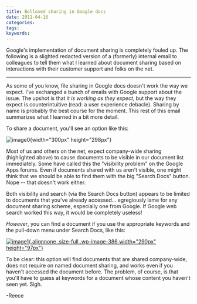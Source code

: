 ```yaml
---
title: Bolloxed sharing in Google docs
date: 2011-04-16
categories:
tags:
keywords:
---
```


Google's implementation of document sharing is completely fouled up. The
following is a slighted redacted version of a (formerly) internal email
to colleagues to tell them what I learned about document sharing based
on interactions with their customer support and folks on the net.

------------------------------------------------------------------------

As some of you know, file sharing in Google docs doesn't work the way we
expect. I've exchanged a bunch of emails with Google support about the
issue. The upshot is that *it is working as they expect*, but the way
they expect is counterintuitive (read: a user experience debacle).
Sharing by name is probably the best course for the moment. This rest of
this email summarizes what I learned in a bit more detail.

To share a document, you'll see an option like this:

![image0](http://harts.net/reece/wp-content/uploads/2011/04/Selection_002-300x298.png){width="300px"
height="298px"}

Most of us and others on the net, expect company-wide sharing
(highlighted above) to cause documents to be visible in our document
list immediately. Some have called this the "visibility problem" on the
Google Apps forums. Even if documents shared with us aren't visible, one
might think that we should be able to find them with the big "Search
Docs" button. Nope -- that doesn't work either.

Both visibility and search (via the Search Docs button) appears to be
limited to documents that you've already accessed... egregiously lame
for any document sharing scheme, especially one from Google. If Google
web search worked this way, it would be completely useless!

*However*, you can find a document if you use the appropriate keywords
and the pull-down menu under Search Docs, like this:

[![image1](http://harts.net/reece/wp-content/uploads/2011/04/Selection_001.png){.alignnone
.size-full .wp-image-386 width="290px"
height="97px"}](http://harts.net/reece/2011/04/16/bolloxed-sharing-in-google-docs/selection_001/)

To be clear: this option will find documents that are shared
company-wide, does not require on named document sharing, and works even
if you haven't accessed the document before. The problem, of course, is
that you'll have to guess at keywords for a document whose content you
haven't seen yet. Sigh.

-Reece

